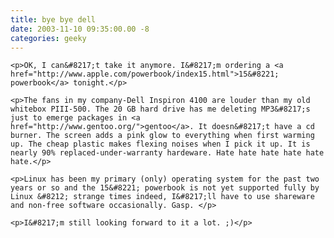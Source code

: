 ```yaml
---
title: bye bye dell
date: 2003-11-10 09:35:00.00 -8
categories: geeky
---
```

	<p>OK, I can&#8217;t take it anymore. I&#8217;m ordering a <a href="http://www.apple.com/powerbook/index15.html">15&#8221; powerbook</a> tonight.</p>

	<p>The fans in my company-Dell Inspiron 4100 are louder than my old whitebox PIII-500. The 20 GB hard drive has me deleting MP3&#8217;s just to emerge packages in <a href="http://www.gentoo.org/">gentoo</a>. It doesn&#8217;t have a cd burner. The screen adds a pink glow to everything when first warming up. The cheap plastic makes flexing noises when I pick it up. It is nearly 90% replaced-under-warranty hardeware. Hate hate hate hate hate hate.</p>

	<p>Linux has been my primary (only) operating system for the past two years or so and the 15&#8221; powerbook is not yet supported fully by Linux &#8212; strange times indeed, I&#8217;ll have to use shareware and non-free software occasionally. Gasp. </p>

	<p>I&#8217;m still looking forward to it a lot. ;)</p>
